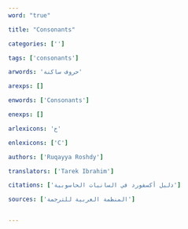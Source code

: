 ```yaml
---
word: "true"

title: "Consonants"

categories: ['']

tags: ['consonants']

arwords: 'حروف ساكنة'

arexps: []

enwords: ['Consonants']

enexps: []

arlexicons: 'ح'

enlexicons: ['C']

authors: ['Ruqayya Roshdy']

translators: ['Tarek Ibrahim']

citations: ['دليل أكسفورد في السانيات الحاسوبية']

sources: ['المنظمة العربية للترجمة']


---
```

